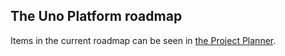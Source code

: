 ## The Uno Platform roadmap

Items in the current roadmap can be seen in [the Project Planner](https://github.com/orgs/unoplatform/projects/1).
